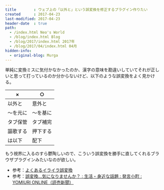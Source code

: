 ```yaml
---
title        : ウェブ上の「以外と」という誤変換を修正するプラグイン作りたい
created      : 2017-04-23
last-modified: 2017-04-23
header-date  : true
path:
  - /index.html Neo's World
  - /blog/index.html Blog
  - /blog/2017/index.html 2017年
  - /blog/2017/04/index.html 04月
hidden-info:
  - original-blog: Murga
---
```


単純に変換ミスに気付かなかったのか、漢字の意味を勘違いしていてそれが正しいと思って打っているのか分からないけど、以下のような誤変換をよく見かける。

| ×       | ○       |
|----------|----------|
| 以外と   | 意外と   |
| ～を元に | ～を基に |
| タブ保管 | タブ補完 |
| 謳歌する | 押下する |
| は以下   | 配下     |

もう視界に入るのすら鬱陶しいので、こういう誤変換を勝手に直してくれるブラウザプラグインみたいなのが欲しい。

- 参考：[よくあるイライラ誤変換](http://blogs.wankuma.com/jeanne/archive/2007/08/28/92288.aspx)
- 参考：[誤変換…気になりませんか？ : 生活・身近な話題 : 発言小町 : YOMIURI ONLINE（読売新聞）](http://komachi.yomiuri.co.jp/t/2007/1001/149760.htm)
